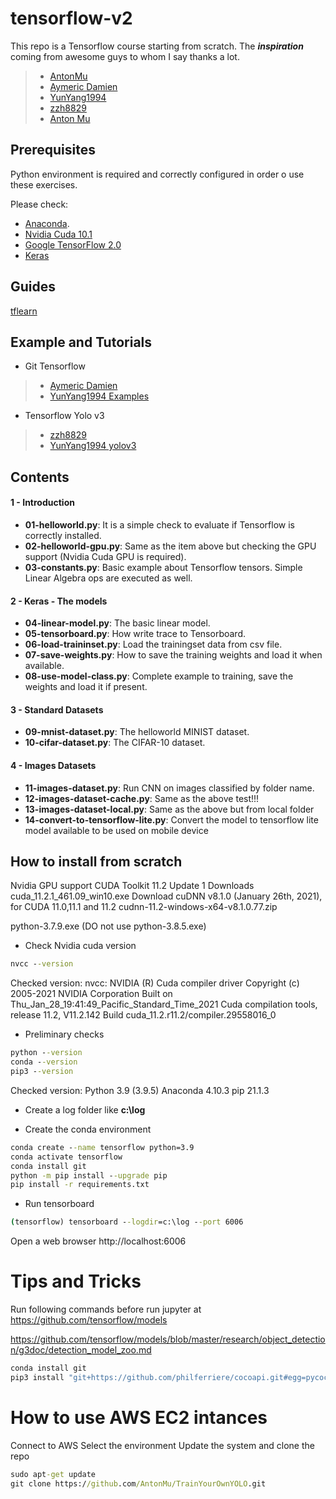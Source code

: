 # tensorflow-v2

This repo is a Tensorflow course starting from scratch. The ***inspiration*** coming from awesome guys to whom I say thanks a lot.
> - [AntonMu](https://github.com/AntonMu/TrainYourOwnYOLO)
> - [Aymeric Damien](https://github.com/aymericdamien)
> - [YunYang1994](https://github.com/YunYang1994)
> - [zzh8829](https://github.com/zzh8829)
> - [Anton Mu](https://github.com/AntonMu)



## Prerequisites

Python environment is required and correctly configured in order o use these exercises.

Please check:
* [Anaconda](https://www.continuum.io).
* [Nvidia Cuda 10.1](https://developer.nvidia.com/cuda-10.1-download-archive-base)
* [Google TensorFlow 2.0](https://www.tensorflow.org/)
* [Keras](https://keras.io/)


## Guides
[tflearn](http://tflearn.org)


## Example and Tutorials

* Git Tensorflow
> - [Aymeric Damien](https://github.com/aymericdamien)
> - [YunYang1994 Examples](https://github.com/YunYang1994/TensorFlow2.0-Examples)


* Tensorflow Yolo v3
> - [zzh8829](https://github.com/zzh8829/yolov3-tf2)
> - [YunYang1994 yolov3](https://github.com/YunYang1994/tensorflow-yolov3)


## Contents

#### 1 - Introduction
- **01-helloworld.py**: It is a simple check to evaluate if Tensorflow is correctly installed.
- **02-helloworld-gpu.py**: Same as the item above but checking the GPU support (Nvidia Cuda GPU is required).
- **03-constants.py**: Basic example about Tensorflow tensors. Simple Linear Algebra ops are executed as well.

#### 2 - Keras - The models
- **04-linear-model.py**: The basic linear model.
- **05-tensorboard.py**: How write trace to Tensorboard.
- **06-load-traininset.py**: Load the trainingset data from csv file.
- **07-save-weights.py**: How to save the training weights and load it when available.
- **08-use-model-class.py**: Complete example to training, save the weights and load it if present.

#### 3 - Standard Datasets
- **09-mnist-dataset.py**: The helloworld MINIST dataset.
- **10-cifar-dataset.py**: The CIFAR-10 dataset.

#### 4 - Images Datasets
- **11-images-dataset.py**: Run CNN on images classified by folder name.
- **12-images-dataset-cache.py**: Same as the above test!!!
- **13-images-dataset-local.py**: Same as the above but from local folder
- **14-convert-to-tensorflow-lite.py**: Convert the model to tensorflow lite model available to be used on mobile device



## How to install from scratch


Nvidia GPU support
CUDA Toolkit 11.2 Update 1 Downloads cuda_11.2.1_461.09_win10.exe
Download cuDNN v8.1.0 (January 26th, 2021), for CUDA 11.0,11.1 and 11.2 cudnn-11.2-windows-x64-v8.1.0.77.zip


python-3.7.9.exe (DO not use python-3.8.5.exe)

- Check Nvidia cuda version
``` cmd
nvcc --version
```
Checked version:
nvcc: NVIDIA (R) Cuda compiler driver
Copyright (c) 2005-2021 NVIDIA Corporation
Built on Thu_Jan_28_19:41:49_Pacific_Standard_Time_2021
Cuda compilation tools, release 11.2, V11.2.142
Build cuda_11.2.r11.2/compiler.29558016_0


- Preliminary checks
``` cmd
python --version
conda --version
pip3 --version
```

Checked version:
Python 3.9 (3.9.5)
Anaconda 4.10.3
pip 21.1.3


- Create a log folder like **c:\log**

- Create the conda environment
``` cmd
conda create --name tensorflow python=3.9
conda activate tensorflow
conda install git
python -m pip install --upgrade pip
pip install -r requirements.txt
```

- Run tensorboard
``` cmd
(tensorflow) tensorboard --logdir=c:\log --port 6006
```

Open a web browser
http://localhost:6006


# Tips and Tricks
Run following commands before run jupyter at 
https://github.com/tensorflow/models

https://github.com/tensorflow/models/blob/master/research/object_detection/g3doc/detection_model_zoo.md

``` cmd
conda install git
pip3 install "git+https://github.com/philferriere/cocoapi.git#egg=pycocotools&subdirectory=PythonAPI"
```

# How to use AWS EC2 intances

Connect to AWS
Select the environment 
Update the system and clone the repo 
``` cmd
sudo apt-get update
git clone https://github.com/AntonMu/TrainYourOwnYOLO.git
```

